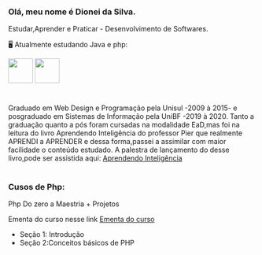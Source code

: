 ### Olá, meu nome é Dionei da Silva.
  Estudar,Aprender e Praticar - Desenvolvimento de Softwares.
 
  🖥️ Atualmente estudando Java e php:


 <img width='50' heigth='50' src="https://cdn.jsdelivr.net/gh/devicons/devicon/icons/java/java-original.svg" />   <img width='50' heigth='50' src="https://cdn.jsdelivr.net/gh/devicons/devicon/icons/php/php-original.svg" /> <link rel="stylesheet" href="https://cdn.jsdelivr.net/gh/devicons/devicon@v2.15.1/devicon.min.css">
 # 

Graduado em Web Design e Programação pela Unisul -2009 à 2015- e posgraduado em Sistemas de Informação pela UniBF -2019 à 2020.
 Tanto a graduação quanto a pós foram cursadas na modalidade EaD,mas foi na leitura do livro Aprendendo Inteligência do professor Pier que realmente APRENDI a APRENDER e dessa forma,passei a assimilar com maior facilidade o conteúdo estudado.
 A palestra de lançamento do desse livro,pode ser assistida aqui:
[Aprendendo Inteligência](https://www.youtube.com/watch?v=RlSCoYwnxr4)

#

### Cusos de Php:

 Php Do zero a Maestria + Projetos

 Ementa do curso nesse link [Ementa do curso](https://github.com/DioneiSilva/section18-Intefaces#readme)
* Seção 1: Introdução
* Seção 2:Conceitos básicos de PHP



 

            
          
           
          
          
          

